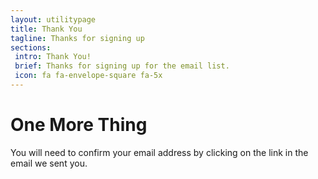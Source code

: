 ```yaml
---
layout: utilitypage
title: Thank You
tagline: Thanks for signing up
sections:
 intro: Thank You!
 brief: Thanks for signing up for the email list.
 icon: fa fa-envelope-square fa-5x
---
```



One More Thing
=========

You will need to confirm your email address by clicking on the link in the email we sent you.







